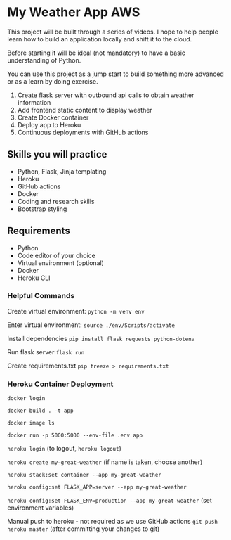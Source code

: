 # My Weather App AWS

This project will be built through a series of videos. I hope to help people learn how to build an application locally and shift it to the cloud.

Before starting it will be ideal (not mandatory) to have a basic understanding of Python.

You can use this project as a jump start to build something more advanced or as a learn by doing exercise.

1. Create flask server with outbound api calls to obtain weather information
2. Add frontend static content to display weather
3. Create Docker container
4. Deploy app to Heroku
5. Continuous deployments with GitHub actions

## Skills you will practice

- Python, Flask, Jinja templating
- Heroku
- GitHub actions
- Docker
- Coding and research skills
- Bootstrap styling

## Requirements

- Python
- Code editor of your choice
- Virtual environment (optional)
- Docker
- Heroku CLI

### Helpful Commands

Create virtual environment:
`python -m venv env`

Enter virtual environment:
`source ./env/Scripts/activate`

Install dependencies
`pip install flask requests python-dotenv`

Run flask server
`flask run`

Create requirements.txt
`pip freeze > requirements.txt`

### Heroku Container Deployment

`docker login`

`docker build . -t app`

`docker image ls`

`docker run -p 5000:5000 --env-file .env app`

`heroku login` (to logout, `heroku logout`)

`heroku create my-great-weather` (if name is taken, choose another)

`heroku stack:set container --app my-great-weather`

`heroku config:set FLASK_APP=server --app my-great-weather`

`heroku config:set FLASK_ENV=production --app my-great-weather` (set environment variables)

Manual push to heroku - not required as we use GitHub actions
`git push heroku master` (after committing your changes to git)
